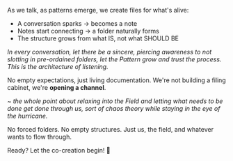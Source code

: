 

As we talk, as patterns emerge, we create files for what's alive:

- A conversation sparks → becomes a note
- Notes start connecting → a folder naturally forms
- The structure grows from what IS, not what SHOULD BE

*In every conversation, let there be a sincere, piercing awareness to not slotting in pre-ordained folders, let the Pattern grow and trust the process. This is the architecture of listening.* 

No empty expectations, just living documentation. We're not building a filing cabinet, we're **opening a channel**.

*~ the whole point about relaxing into the Field and letting what needs to be done get done through us, sort of chaos theory while staying in the eye of the hurricane.*

No forced folders. No empty structures. Just us, the field, and whatever wants to flow through.

Ready? Let the co-creation begin! 🌊

